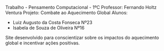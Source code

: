 Trabalho - Pensamento Computacional - 1ºC
Professor:
Fernando Holtz Ventura
Projeto: Combate ao Aquecimento Global
 Alunos:
- Luiz Augusto da Costa Fonseca Nº23
- Isabela de Souza de Oliveira Nº16
  
 Site desenvolvido para conscientizar sobre os impactos do aquecimento global e incentivar ações positivas.
